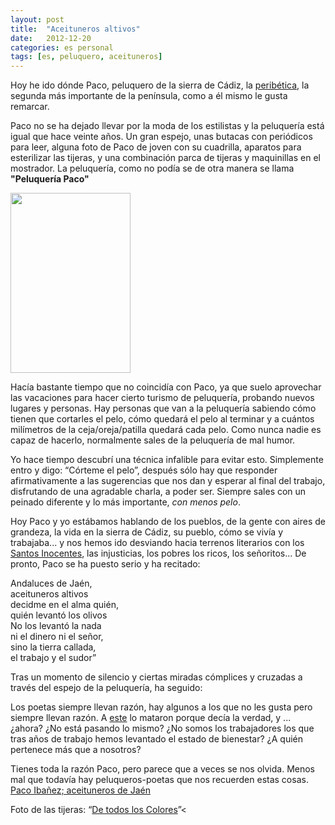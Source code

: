```yaml
---
layout: post
title:  "Aceituneros altivos"
date:   2012-12-20
categories: es personal
tags: [es, peluquero, aceituneros]
---
```

Hoy he ido dónde Paco, peluquero de la sierra de Cádiz, la [peribética](http://es.wikipedia.org/wiki/Cordillera_Penib%C3%A9tica), la segunda más importante de la península, como a él mismo le gusta remarcar.

Paco no se ha dejado llevar por la moda de los estilistas y la peluquería está igual que hace veinte años. Un gran espejo, unas butacas con periódicos para leer, alguna foto de Paco de joven con su cuadrilla, aparatos para esterilizar las tijeras, y una combinación parca de tijeras y maquinillas en el mostrador. La peluquería, como no podía se de otra manera se llama **"Peluquería Paco"**

<img class="alignleft" src="http://farm5.staticflickr.com/4015/4456231180_69aa79d4b4.jpg" alt="" width="192" height="288">

Hacía bastante tiempo que no coincidía con Paco, ya que suelo aprovechar las vacaciones para hacer cierto turismo de peluquería, probando nuevos lugares y personas. Hay personas que van a la peluquería sabiendo cómo tienen que cortarles el pelo, cómo quedará el pelo al terminar y a cuántos milímetros de la ceja/oreja/patilla quedará cada pelo. Como nunca nadie es capaz de hacerlo, normalmente sales de la peluquería de mal humor.

Yo hace tiempo descubrí una técnica infalible para evitar esto. Simplemente entro y digo: “Córteme el pelo”, después sólo hay que responder afirmativamente a las sugerencias que nos dan y esperar al final del trabajo, disfrutando de una agradable charla, a poder ser. Siempre sales con un peinado diferente y lo más importante, *con menos pelo*.

Hoy Paco y yo estábamos hablando de los pueblos, de la gente con aires de grandeza, la vida en la sierra de Cádiz, su pueblo, cómo se vivía y trabajaba... y nos hemos ido desviando hacia terrenos literarios con los [Santos Inocentes](http://es.wikipedia.org/wiki/Los_santos_inocentes_(novela)), las injusticias, los pobres los ricos, los señoritos... 
De pronto, Paco se ha puesto serio y ha recitado:  
  
Andaluces de Jaén,  
aceituneros altivos  
decidme en el alma quién,  
quién levantó los olivos  
No los levantó la nada  
ni el dinero ni el señor,  
sino la tierra callada,  
el trabajo y el sudor”  

Tras un momento de silencio y ciertas miradas cómplices y cruzadas a través del espejo de la peluquería, ha seguido:

Los poetas siempre llevan razón, hay algunos a los que no les gusta pero siempre llevan razón. A [este](http://es.wikipedia.org/wiki/Miguel_Hern%C3%A1ndez) lo mataron porque decía la verdad, y ... ¿ahora? ¿No está pasando lo mismo? ¿No somos los trabajadores los que tras años de trabajo hemos levantado el estado de bienestar? ¿A quién pertenece más que a nosotros?

Tienes toda la razón Paco, pero parece que a veces se nos olvida.
Menos mal que todavía hay peluqueros-poetas que nos recuerden estas cosas.
[Paco Ibañez; aceituneros de Jaén]([https://www.youtube.com/watch?v=91DhwcUz6xE](https://www.youtube.com/watch?v=DBlxtTpU-gM))

Foto de las tijeras: “<a href="http://www.flickr.com/photos/nachoeuropa/">De todos los Colores</a>”<
